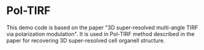 # Pol-TIRF
This demo code is based on the paper "3D super-resolved multi-angle TIRF via polarization modulation". It is used in Pol-TIRF method described in the paper for recovering 3D super-resolved cell organell structure. 
